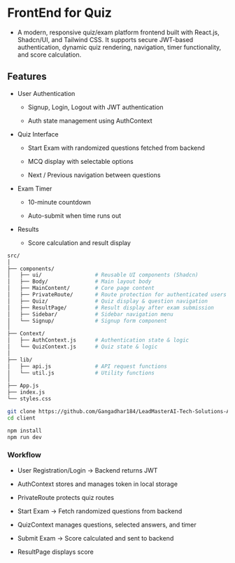 # FrontEnd for Quiz

- A modern, responsive quiz/exam platform frontend built with React.js, Shadcn/UI, and Tailwind CSS.
It supports secure JWT-based authentication, dynamic quiz rendering, navigation, timer functionality, and score calculation.

## Features
- User Authentication

   - Signup, Login, Logout   with JWT authentication

    - Auth state management using AuthContext

- Quiz Interface

    - Start Exam with randomized questions fetched from backend

  - MCQ display with selectable options

  - Next / Previous navigation between questions

- Exam Timer

  - 10-minute countdown 

  - Auto-submit when time runs out

- Results

  - Score calculation and result display


```bash
src/
│
├── components/
│   ├── ui/                 # Reusable UI components (Shadcn)
│   ├── Body/               # Main layout body
│   ├── MainContent/        # Core page content
│   ├── PrivateRoute/       # Route protection for authenticated users
│   ├── Quiz/               # Quiz display & question navigation
│   ├── ResultPage/         # Result display after exam submission
│   ├── Sidebar/            # Sidebar navigation menu
│   └── Signup/             # Signup form component
│
├── Context/
│   ├── AuthContext.js      # Authentication state & logic
│   └── QuizContext.js      # Quiz state & logic
│
├── lib/
│   ├── api.js              # API request functions
│   └── util.js             # Utility functions
│
├── App.js                  
├── index.js                
└── styles.css   
```

```bash
git clone https://github.com/Gangadhar184/LeadMasterAI-Tech-Solutions-Assignment.git
cd client

npm install
npm run dev
```

### Workflow

- User Registration/Login → Backend returns JWT

- AuthContext stores and manages token in local storage

- PrivateRoute protects quiz routes

- Start Exam → Fetch randomized questions from backend

- QuizContext manages questions, selected answers, and timer

- Submit Exam → Score calculated and sent to backend

- ResultPage displays score

